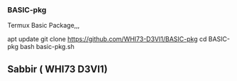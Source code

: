  
### BASIC-pkg
Termux Basic Package,,,

apt update
git clone https://github.com/WHI73-D3VI1/BASIC-pkg
cd BASIC-pkg
bash basic-pkg.sh

## Sabbir ( WHI73 D3VI1)

